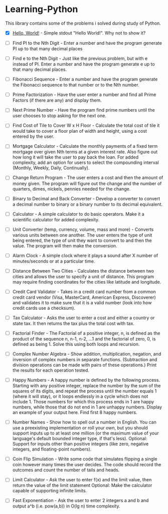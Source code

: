 # Learning-Python
This library contains some of the problems i solved during study of Python.

- [x] [Hello, World!](https://github.com/SimonOsipov/Learning-Python/blob/master/hello_world.py) - Simple stdout "Hello World!". Why not to show it?

- [ ] Find PI to the Nth Digit - Enter a number and have the program generate PI up to that many decimal places  

- [ ] Find e to the Nth Digit - Just like the previous problem, but with e instead of PI. Enter a number and have the program generate e up to that many decimal places.

- [ ] Fibonacci Sequence - Enter a number and have the program generate the Fibonacci sequence to that number or to the Nth number.

- [ ] Prime Factorization - Have the user enter a number and find all Prime Factors (if there are any) and display them.

- [ ] Next Prime Number - Have the program find prime numbers until the user chooses to stop asking for the next one.

- [ ] Find Cost of Tile to Cover W x H Floor - Calculate the total cost of tile it would take to cover a floor plan of width and height, using a cost entered by the user.

- [ ] Mortgage Calculator - Calculate the monthly payments of a fixed term mortgage over given Nth terms at a given interest rate. Also figure out how long it will take the user to pay back the loan. For added complexity, add an option for users to select the compounding interval (Monthly, Weekly, Daily, Continually).

- [ ] Change Return Program - The user enters a cost and then the amount of money given. The program will figure out the change and the number of quarters, dimes, nickels, pennies needed for the change.

- [ ] Binary to Decimal and Back Converter - Develop a converter to convert a decimal number to binary or a binary number to its decimal equivalent.

- [ ] Calculator - A simple calculator to do basic operators. Make it a scientific calculator for added complexity.

- [ ] Unit Converter (temp, currency, volume, mass and more) - Converts various units between one another. The user enters the type of unit being entered, the type of unit they want to convert to and then the value. The program will then make the conversion.

- [ ] Alarm Clock - A simple clock where it plays a sound after X number of minutes/seconds or at a particular time.

- [ ] Distance Between Two Cities - Calculates the distance between two cities and allows the user to specify a unit of distance. This program may require finding coordinates for the cities like latitude and longitude.

- [ ] Credit Card Validator - Takes in a credit card number from a common credit card vendor (Visa, MasterCard, American Express, Discoverer) and validates it to make sure that it is a valid number (look into how credit cards use a checksum).

- [ ] Tax Calculator - Asks the user to enter a cost and either a country or state tax. It then returns the tax plus the total cost with tax.

- [ ] Factorial Finder - The Factorial of a positive integer, n, is defined as the product of the sequence n, n-1, n-2, ...1 and the factorial of zero, 0, is defined as being 1. Solve this using both loops and recursion.

- [ ] Complex Number Algebra - Show addition, multiplication, negation, and inversion of complex numbers in separate functions. (Subtraction and division operations can be made with pairs of these operations.) Print the results for each operation tested.

- [ ] Happy Numbers - A happy number is defined by the following process. Starting with any positive integer, replace the number by the sum of the squares of its digits, and repeat the process until the number equals 1 (where it will stay), or it loops endlessly in a cycle which does not include 1. Those numbers for which this process ends in 1 are happy numbers, while those that do not end in 1 are unhappy numbers. Display an example of your output here. Find first 8 happy numbers.

- [ ] Number Names - Show how to spell out a number in English. You can use a preexisting implementation or roll your own, but you should support inputs up to at least one million (or the maximum value of your language's default bounded integer type, if that's less). Optional: Support for inputs other than positive integers (like zero, negative integers, and floating-point numbers).

- [ ] Coin Flip Simulation - Write some code that simulates flipping a single coin however many times the user decides. The code should record the outcomes and count the number of tails and heads.

- [ ] Limit Calculator - Ask the user to enter f(x) and the limit value, then return the value of the limit statement Optional: Make the calculator capable of supporting infinite limits.

- [ ] Fast Exponentiation - Ask the user to enter 2 integers a and b and output a^b (i.e. pow(a,b)) in O(lg n) time complexity.
